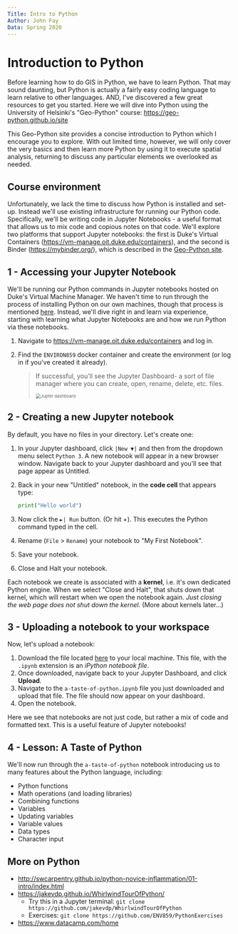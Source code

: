```yaml
---
Title: Intro to Python
Author: John Fay
Data: Spring 2020
---
```


# Introduction to Python

Before learning how to do GIS in Python, we have to learn Python. That may sound daunting, but Python is actually a fairly easy coding language to learn relative to other languages. AND, I've discovered a few great resources to get you started. Here we will dive into Python using the University of Helsinki's "Geo-Python" course: https://geo-python.github.io/site

This Geo-Python site provides a concise introduction to Python which I encourage you to explore. With out limited time, however, we will only cover the very basics and then learn more Python by using it to execute spatial analysis, returning to discuss any particular elements we overlooked as needed. 



## Course environment

Unfortunately, we lack the time to discuss how Python is installed and set-up. Instead we'll use existing infrastructure for running our Python code. Specifically, we'll be writing code in Jupyter Notebooks - a useful format that allows us to mix code and copious notes on that code. We'll explore two platforms that support Jupyter notebooks: the first is Duke's Virtual Containers  (https://vm-manage.oit.duke.edu/containers), and the second is  Binder (https://mybinder.org/), which is described in the [Geo-Python site](https://geo-python.github.io/site/lessons/L1/course-environment-components.html#binder). 



## 1 - Accessing your Jupyter Notebook

We'll be running our Python commands in Jupyter notebooks hosted on Duke's Virtual Machine Manager. We haven't time to run through the process of installing Python on our own machines, though that process is mentioned [here](hhttps://geo-python.github.io/site/course-info/installing-anacondas.html). Instead, we'll dive right in and learn via experience, starting with learning what Jupyter Notebooks are and how we run Python via these notebooks. 

1. Navigate to https://vm-manage.oit.duke.edu/containers and log in.

2. Find the `ENVIRON859` docker container and create the environment (or log in if you've created it already).

   > If successful, you'll see the Jupyter Dashboard- a sort of file manager where you can create, open, rename, delete, etc. files. 
   >
   > <img src="\media\Jupyter_dashboard.png" alt="Jupter dashboard" style="zoom:67%;" />



## 2 - Creating a new Jupyter notebook

By default, you have no files in your directory. Let's create one:

1. In your Jupyter dashboard, click `|New ▼|` and then from the dropdown menu select `Python 3`. A new notebook will appear in a new browser window. Navigate back to your Jupyter dashboard and you'll see that page appear as Untitled.

2. Back in your new "Untitled" notebook, in the **code cell** that appears type:

   ```python
   print("Hello world")
   ```

3. Now click the `►| Run` button. (Or hit <ctrl>+<enter>). This executes the Python command typed in the cell. 

4. Rename (`File` > `Rename`) your notebook to "My First Notebook". 

5. Save your notebook.

6. Close and Halt your notebook. 

Each notebook we create is associated with a **kernel**, i.e. it's own dedicated Python engine. When we select "Close and Halt", that shuts down that kernel, which will restart when we open the notebook again. *Just closing the web page does not shut down the kernel.* (More about kernels later...)



## 3 - Uploading a notebook to your workspace

Now, let's upload a notebook:

1. Download the file located [here](https://johnpfay.github.io/EnergyPracticum2020/Materials/a-taste-of-python.ipynb) to your local machine. This file, with the `.ipynb` extension is an *iPython notebook file*. 
2. Once downloaded, navigate back to your Jupyter Dashboard, and click **Upload**.
3. Navigate to the `a-taste-of-python.ipynb` file you just downloaded and upload that file. The file should now appear on your dashboard.
4. Open the notebook. 

Here we see that notebooks are not just code, but rather a mix of code and formatted text. This is a useful feature of Jupyter notebooks!



## 4 - Lesson: A Taste of Python

We'll now run through the `a-taste-of-python` notebook introducing us to many features about the Python language, including:

* Python functions
* Math operations (and loading libraries)
* Combining functions
* Variables
* Updating variables
* Variable values
* Data types
* Character input



## More on Python

* http://swcarpentry.github.io/python-novice-inflammation/01-intro/index.html
* https://jakevdp.github.io/WhirlwindTourOfPython/
  * Try this in a Jupyter terminal: `git clone https://github.com/jakevdp/WhirlwindTourOfPython`
  * Exercises: `git clone https://github.com/ENV859/PythonExercises`
* https://www.datacamp.com/home
